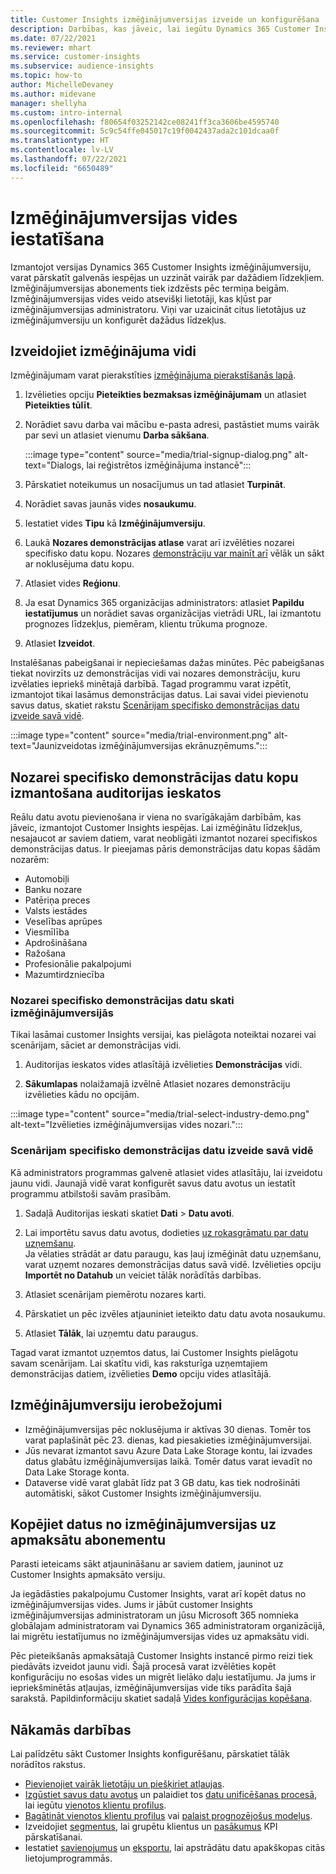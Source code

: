 ```yaml
---
title: Customer Insights izmēģinājumversijas izveide un konfigurēšana
description: Darbības, kas jāveic, lai iegūtu Dynamics 365 Customer Insights izmēģinājumversijas abonementu un to konfigurētu.
ms.date: 07/22/2021
ms.reviewer: mhart
ms.service: customer-insights
ms.subservice: audience-insights
ms.topic: how-to
author: MichelleDevaney
ms.author: midevane
manager: shellyha
ms.custom: intro-internal
ms.openlocfilehash: f80654f03252142ce08241ff3ca3606be4595740
ms.sourcegitcommit: 5c9c54ffe045017c19f0042437ada2c101dcaa0f
ms.translationtype: HT
ms.contentlocale: lv-LV
ms.lasthandoff: 07/22/2021
ms.locfileid: "6650489"
---
```

# <a name="set-up-a-trial-environment"></a>Izmēģinājumversijas vides iestatīšana 

Izmantojot versijas Dynamics 365 Customer Insights izmēģinājumversiju, varat pārskatīt galvenās iespējas un uzzināt vairāk par dažādiem līdzekļiem. Izmēģinājumversijas abonements tiek izdzēsts pēc termiņa beigām. Izmēģinājumversijas vides veido atsevišķi lietotāji, kas kļūst par izmēģinājumversijas administratoru. Viņi var uzaicināt citus lietotājus uz izmēģinājumversiju un konfigurēt dažādus līdzekļus.

## <a name="create-a-trial-environment"></a>Izveidojiet izmēģinājuma vidi

Izmēģinājumam varat pierakstīties [izmēģinājuma pierakstīšanās lapā](https://dynamics.microsoft.com/get-started/free-trial/?appname=customerinsights). 

1. Izvēlieties opciju **Pieteikties bezmaksas izmēģinājumam** un atlasiet **Pieteikties tūlīt**.

1. Norādiet savu darba vai mācību e-pasta adresi, pastāstiet mums vairāk par sevi un atlasiet vienumu **Darba sākšana**.

   :::image type="content" source="media/trial-signup-dialog.png" alt-text="Dialogs, lai reģistrētos izmēģinājuma instancē":::

1. Pārskatiet noteikumus un nosacījumus un tad atlasiet **Turpināt**.

1. Norādiet savas jaunās vides **nosaukumu**. 

1. Iestatiet vides **Tipu** kā **Izmēģinājumversiju**.

1. Laukā **Nozares demonstrācijas atlase** varat arī izvēlēties nozarei specifisko datu kopu. Nozares [demonstrāciju var mainīt arī](#use-industry-specific-demo-data-sets-in-audience-insights) vēlāk un sākt ar noklusējuma datu kopu.

1. Atlasiet vides **Reģionu**.

1. Ja esat Dynamics 365 organizācijas administrators: atlasiet **Papildu iestatījumus** un norādiet savas organizācijas vietrādi URL, lai izmantotu prognozes līdzekļus, piemēram, klientu trūkuma prognoze. 

1. Atlasiet **Izveidot**. 

Instalēšanas pabeigšanai ir nepieciešamas dažas minūtes. Pēc pabeigšanas tiekat novirzīts uz demonstrācijas vidi vai nozares demonstrāciju, kuru izvēlaties iepriekš minētajā darbībā. Tagad programmu varat izpētīt, izmantojot tikai lasāmus demonstrācijas datus. Lai savai videi pievienotu savus datus, skatiet rakstu [Scenārijam specifisko demonstrācijas datu izveide savā vidē](#create-scenario-specific-demo-data-in-your-own-environment).

:::image type="content" source="media/trial-environment.png" alt-text="Jaunizveidotas izmēģinājumversijas ekrānuzņēmums.":::

## <a name="use-industry-specific-demo-data-sets-in-audience-insights"></a>Nozarei specifisko demonstrācijas datu kopu izmantošana auditorijas ieskatos

Reālu datu avotu pievienošana ir viena no svarīgākajām darbībām, kas jāveic, izmantojot Customer Insights iespējas. Lai izmēģinātu līdzekļus, nesajaucot ar saviem datiem, varat neobligāti izmantot nozarei specifiskos demonstrācijas datus. Ir pieejamas pāris demonstrācijas datu kopas šādām nozarēm: 

-   Automobiļi
-   Banku nozare
-   Patēriņa preces
-   Valsts iestādes
-   Veselības aprūpes
-   Viesmīlība
-   Apdrošināšana
-   Ražošana
-   Profesionālie pakalpojumi
-   Mazumtirdzniecība

### <a name="see-industry-specific-demo-data-in-trials"></a>Nozarei specifisko demonstrācijas datu skati izmēģinājumversijās

Tikai lasāmai customer Insights versijai, kas pielāgota noteiktai nozarei vai scenārijam, sāciet ar demonstrācijas vidi. 
 
1.  Auditorijas ieskatos vides atlasītājā izvēlieties **Demonstrācijas** vidi.

2.  **Sākumlapas** nolaižamajā izvēlnē Atlasiet nozares demonstrāciju izvēlieties kādu no opcijām.

:::image type="content" source="media/trial-select-industry-demo.png" alt-text="Izvēlieties izmēģinājumversijas vides nozari.":::

### <a name="create-scenario-specific-demo-data-in-your-own-environment"></a>Scenārijam specifisko demonstrācijas datu izveide savā vidē

Kā administrators programmas galvenē atlasiet vides atlasītāju, lai izveidotu jaunu vidi. Jaunajā vidē varat konfigurēt savus datu avotus un iestatīt programmu atbilstoši savām prasībām. 

1.  Sadaļā Auditorijas ieskati skatiet **Dati** > **Datu avoti**.

2.  Lai importētu savus datu avotus, dodieties [uz rokasgrāmatu par datu uzņemšanu](data-sources.md).     
   Ja vēlaties strādāt ar datu paraugu, kas ļauj izmēģināt datu uzņemšanu, varat uzņemt nozares demonstrācijas datus savā vidē. Izvēlieties opciju **Importēt no Datahub** un veiciet tālāk norādītās darbības.

3.  Atlasiet scenārijam piemērotu nozares karti. 

4.  Pārskatiet un pēc izvēles atjauniniet ieteikto datu datu avota nosaukumu. 

5.  Atlasiet **Tālāk**, lai uzņemtu datu paraugus. 

Tagad varat izmantot uzņemtos datus, lai Customer Insights pielāgotu savam scenārijam. Lai skatītu vidi, kas raksturīga uzņemtajiem demonstrācijas datiem, izvēlieties **<Industry> Demo** opciju vides atlasītājā.

## <a name="limitations-in-trials"></a>Izmēģinājumversiju ierobežojumi

- Izmēģinājumversijas pēc noklusējuma ir aktīvas 30 dienas. Tomēr tos varat paplašināt pēc 23. dienas, kad piesakieties izmēģinājumversijai.
- Jūs nevarat izmantot savu Azure Data Lake Storage kontu, lai izvades datus glabātu izmēģinājumversijas laikā. Tomēr datus varat ievadīt no Data Lake Storage konta.
- Dataverse vidē varat glabāt līdz pat 3 GB datu, kas tiek nodrošināti automātiski, sākot Customer Insights izmēģinājumversiju.

## <a name="copy-data-from-a-trial-to-a-paid-subscription"></a>Kopējiet datus no izmēģinājumversijas uz apmaksātu abonementu

Parasti ieteicams sākt atjaunināšanu ar saviem datiem, jauninot uz Customer Insights apmaksāto versiju. 

Ja iegādāsties pakalpojumu Customer Insights, varat arī kopēt datus no izmēģinājumversijas vides. Jums ir jābūt customer Insights izmēģinājumversijas administratoram un jūsu Microsoft 365 nomnieka globālajam administratoram vai Dynamics 365 administratoram organizācijā, lai migrētu iestatījumus no izmēģinājumversijas vides uz apmaksātu vidi. 

Pēc pieteikšanās apmaksātajā Customer Insights instancē pirmo reizi tiek piedāvāts izveidot jaunu vidi. Šajā procesā varat izvēlēties kopēt konfigurāciju no esošas vides un migrēt lielāko daļu iestatījumu. Ja jums ir iepriekšminētās atļaujas, izmēģinājumversijas vide tiks parādīta šajā sarakstā. Papildinformāciju skatiet sadaļā [Vides konfigurācijas kopēšana](manage-environments.md#copy-the-environment-configuration).

## <a name="next-steps"></a>Nākamās darbības

Lai palīdzētu sākt Customer Insights konfigurēšanu, pārskatiet tālāk norādītos rakstus. 

- [Pievienojiet vairāk lietotāju un piešķiriet atļaujas](permissions.md).
- [Izgūstiet savus datu avotus](data-sources.md) un palaidiet tos [datu unificēšanas procesā](data-unification.md), lai iegūtu [vienotos klientu profilus](customer-profiles.md).
- [Bagātināt vienotos klientu profilus](enrichment-hub.md) vai [palaist prognozējošus modeļus](predictions-overview.md).
- Izveidojiet [segmentus](segments.md), lai grupētu klientus un [pasākumus](measures.md) KPI pārskatīšanai.
- Iestatiet [savienojumus](connections.md) un [eksportu](export-destinations.md), lai apstrādātu datu apakškopas citās lietojumprogrammās.